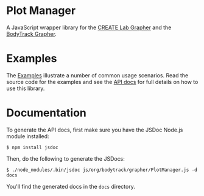 Plot Manager
============

A JavaScript wrapper library for the [CREATE Lab Grapher](https://github.com/CMU-CREATE-Lab/grapher) and the [BodyTrack Grapher](https://github.com/BodyTrack/Grapher).

Examples
========

The [Examples](http://bodytrack.github.io/plot-manager/) illustrate a number of common usage scenarios.  Read the source code for the examples and see the [API docs](http://bodytrack.github.io/plot-manager/docs/org.bodytrack.grapher.PlotManager.html) for full details on how to use this library.

Documentation
=============

To generate the API docs, first make sure you have the JSDoc Node.js module installed:

    $ npm install jsdoc

Then, do the following to generate the JSDocs:

    $ ./node_modules/.bin/jsdoc js/org/bodytrack/grapher/PlotManager.js -d docs

You'll find the generated docs in the `docs` directory.